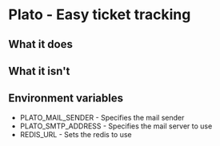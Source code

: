 # Plato - Easy ticket tracking

## What it does

## What it isn't

## Environment variables

* PLATO_MAIL_SENDER - Specifies the mail sender
* PLATO_SMTP_ADDRESS - Specifies the mail server to use
* REDIS_URL - Sets the redis to use
